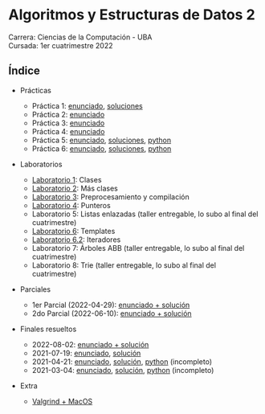 # Algoritmos y Estructuras de Datos 2

Carrera: Ciencias de la Computación - UBA\
Cursada: 1er cuatrimestre 2022

## Índice

- Prácticas

  - Práctica 1: [enunciado](Prácticas/Enunciados/Práctica1.pdf), [soluciones](Prácticas/Soluciones/Práctica1)
  - Práctica 2: [enunciado](Prácticas/Enunciados/Práctica2.pdf)
  - Práctica 3: [enunciado](Prácticas/Enunciados/Práctica3.pdf)
  - Práctica 4: [enunciado](Prácticas/Enunciados/Práctica4.pdf)
  - Práctica 5: [enunciado](Prácticas/Enunciados/Práctica5.pdf), [soluciones](Prácticas/Soluciones/Práctica5/Práctica5.pdf), [python](Prácticas/Soluciones/Práctica5/python)
  - Práctica 6: [enunciado](Prácticas/Enunciados/Práctica6.pdf), [soluciones](Prácticas/Soluciones/Práctica6/Práctica6.pdf), [python](Prácticas/Soluciones/Práctica6/python)

- Laboratorios

  - [Laboratorio 1](Laboratorios/labo01): Clases
  - [Laboratorio 2](Laboratorios/labo02): Más clases
  - [Laboratorio 3](Laboratorios/labo03): Preprocesamiento y compilación
  - [Laboratorio 4](Laboratorios/labo04): Punteros
  - Laboratorio 5: Listas enlazadas (taller entregable, lo subo al final del cuatrimestre)
  - [Laboratorio 6](Laboratorios/labo06): Templates
  - [Laboratorio 6.2](Laboratorios/labo06.2): Iteradores
  - Laboratorio 7: Árboles ABB (taller entregable, lo subo al final del cuatrimestre)
  - Laboratorio 8: Trie (taller entregable, lo subo al final del cuatrimestre)

- Parciales

  - 1er Parcial (2022-04-29): [enunciado + solución](Parciales/AED2-P1-2022-04-29.pdf)
  - 2do Parcial (2022-06-10): [enunciado + solución](Parciales/AED2-P1-2022-06-10.pdf)

- Finales resueltos

  - 2022-08-02: [enunciado + solución](Finales/2022-08-02/AED2-2022-08-02.pdf)
  - 2021-07-19: [enunciado](Finales/2021-07-19/AED2-2021-07-19-enunciado.pdf), [solución](Finales/2021-07-19/AED2-2021-07-19.pdf)
  - 2021-04-21: [enunciado](Finales/2021-04-21/AED2-2021-04-21-enunciado.pdf), [solución](Finales/2021-04-21/AED2-2021-04-21.pdf), [python](Finales/2021-04-21/python) (incompleto)
  - 2021-03-04: [enunciado](Finales/2021-03-04/AED2-2021-03-04-enunciado.pdf), [solución](Finales/2021-03-04/AED2-2021-03-04.pdf), [python](Finales/2021-03-04/python) (incompleto)

- Extra

  - [Valgrind + MacOS](Laboratorios/valgrind-mac)
